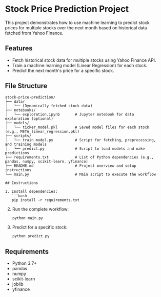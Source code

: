 # Stock Price Prediction Project

This project demonstrates how to use machine learning to predict stock prices for multiple stocks over the next month based on historical data fetched from Yahoo Finance.

## Features
- Fetch historical stock data for multiple stocks using Yahoo Finance API.
- Train a machine learning model (Linear Regression) for each stock.
- Predict the next month's price for a specific stock.

## File Structure

```
stock-price-prediction/
├── data/
│   └── (Dynamically fetched stock data)
├── notebooks/
│   └── exploration.ipynb       # Jupyter notebook for data exploration (optional)
├── models/
│   └── ticker_model.pkl        # Saved model files for each stock (e.g., META_linear_regression.pkl)
├── scripts/
│   └── train_model.py          # Script for fetching, preprocessing, and training models
│   └── predict.py              # Script to load models and make predictions
├── requirements.txt            # List of Python dependencies (e.g., pandas, numpy, scikit-learn, yfinance)
├── README.md                   # Project overview and setup instructions
└── main.py                     # Main script to execute the workflow

## Instructions

1. Install dependencies:
   ```bash
   pip install -r requirements.txt
   ```

2. Run the complete workflow:
   ```bash
   python main.py
   ```

3. Predict for a specific stock:
   ```bash
   python predict.py
   ```

## Requirements
- Python 3.7+
- pandas
- numpy
- scikit-learn
- joblib
- yfinance